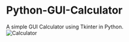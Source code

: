 # Python-GUI-Calculator
A simple GUI Calculator using Tkinter in Python.<br/>
![Calculator](https://github.com/SaiSwarup27/Python-GUI-Calculator/blob/master/images/Calculator.png)
